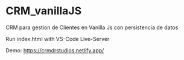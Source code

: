 # CRM_vanillaJS
CRM para gestion de Clientes en Vanilla Js con persistencia de datos 

Run index.html with VS-Code Live-Server 

Demo: https://crmdrstudios.netlify.app/
